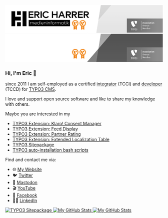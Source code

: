 <a href="https://github.com/ErHaWeb#gh-light-mode-only">
    <img src="./github-README-light.png#gh-light-mode-only" alt="Eric Harrer"/>
</a>
<a href="https://github.com/ErHaWeb#gh-dark-mode-only">
    <img src="./github-README-dark.png#gh-dark-mode-only" alt="Eric Harrer"/>
</a>

### Hi, I'm Eric 👋

since 2011 I am self-employed as a certified [integrator](https://typo3.com/services/certifications/certified-integrator-listing "TYPO3 CMS Certified Integrator (TCCI)") (TCCI) and [developer](https://typo3.com/services/certifications/certified-developer-listing "TYPO3 CMS Certified Integrator (TCCD)") (TCCD) for [TYPO3 CMS](https://github.com/TYPO3/typo3 "TYPO3 CMS – Open Source Content Management").

I love and [support](https://github.com/ErHaWeb?tab=sponsoring "Regular GitHub sponsorship") open source software and like to share my knowledge with others.

Maybe you are interested in my
- [TYPO3 Extension: Klaro! Consent Manager](https://extensions.typo3.org/extension/klaro_consent_manager)
- [TYPO3 Extension: Feed Display](https://extensions.typo3.org/extension/feed_display)
- [TYPO3 Extension: Partner Rating](https://extensions.typo3.org/extension/partner_rating)
- [TYPO3 Extension: Extended Localization Table](https://extensions.typo3.org/extension/l10ntable_extended)
- [TYPO3 Sitepackage](https://github.com/ErHaWeb/sitepackage "It stays close to the recommended standard")
- [TYPO3 auto-installation bash scripts](https://gist.github.com/ErHaWeb/961dc1029ce05cee49825f4600219573)

Find and contact me via:
- 🌐 [My Website](https://www.eric-harrer.de/ "Get some information about me, my customers and references")
- 🐦 [Twitter](https://twitter.com/ErHaWeb "I mainly use it to interact with the TYPO3 community")
- 🦣 <a rel="me" href="https://phpc.social/@ErHaWeb" title="Find me in the Fediverse">Mastodon</a>
- 🎬 [YouTube](https://www.youtube.com/@ErHaWeb "Interesting topics from my daily work, which I examine in more detail in this channel")
- 👤 [Facebook](https://www.facebook.com/ErHaWeb "Meet me there in the german and english TYPO3 groups")
- 👨‍💼 [LinkedIn](https://www.linkedin.com/in/ErHaWeb "This is about business talks")

<a href="https://github.com/ErHaWeb/sitepackage" title="It stays close to the recommended standard">
  <img src="https://repository-images.githubusercontent.com/539519855/ed6c3406-0d4b-47b7-b9c9-5207143c03e4" alt="TYPO3 Sitepackage" width="467" />
</a>

<a href="https://github.com/ErHaWeb#gh-light-mode-only">
  <img src="https://github-readme-stats.vercel.app/api?username=ErHaWeb&show_icons=true&theme=default&hide_border=1#gh-light-mode-only" alt="My GitHub Stats" />
</a>

<a href="https://github.com/ErHaWeb#gh-dark-mode-only">
  <img src="https://github-readme-stats.vercel.app/api?username=ErHaWeb&show_icons=true&theme=github_dark&hide_border=1#gh-dark-mode-only" alt="My GitHub Stats" />
</a>

<!--
**ErHaWeb/ErHaWeb** is a ✨ _special_ ✨ repository because its `README.md` (this file) appears on your GitHub profile.

Here are some ideas to get you started:

- 🔭 I’m currently working on ...
- 🌱 I’m currently learning ...
- 👯 I’m looking to collaborate on ...
- 🤔 I’m looking for help with ...
- 💬 Ask me about ...
- 📫 How to reach me: ...
- 😄 Pronouns: ...
- ⚡ Fun fact: ...
-->
